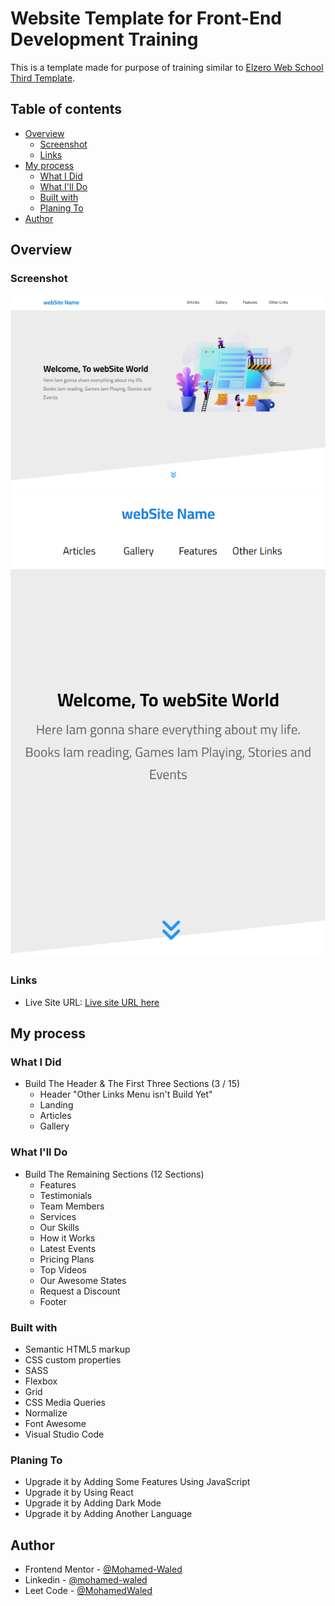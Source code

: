 # Website Template for Front-End Development Training

This is a template made for purpose of training similar to [Elzero Web School Third Template](https://github.com/ElzeroWebSchool/HTML_And_CSS_Template_Three).

## Table of contents

- [Overview](#overview)
  - [Screenshot](#screenshot)
  - [Links](#links)
- [My process](#my-process)
  - [What I Did](#what-i-did)
  - [What I'll Do](#what-ill-do)
  - [Built with](#built-with)
  - [Planing To](#planing-to)
- [Author](#author)

## Overview

### Screenshot

![](images/desktopScreenShot.png)
![](images/mobileScreenShot.png)

### Links

- Live Site URL: [Live site URL here](https://mohamed-waled.github.io/webSite/)

## My process

### What I Did

- Build The Header & The First Three Sections (3 / 15)
  - Header "Other Links Menu isn't Build Yet"
  - Landing
  - Articles
  - Gallery

### What I'll Do

- Build The Remaining Sections (12 Sections)
  - Features
  - Testimonials
  - Team Members
  - Services
  - Our Skills
  - How it Works
  - Latest Events
  - Pricing Plans
  - Top Videos
  - Our Awesome States
  - Request a Discount
  - Footer

### Built with

- Semantic HTML5 markup
- CSS custom properties
- SASS
- Flexbox
- Grid
- CSS Media Queries
- Normalize
- Font Awesome
- Visual Studio Code

### Planing To

- Upgrade it by Adding Some Features Using JavaScript
- Upgrade it by Using React
- Upgrade it by Adding Dark Mode
- Upgrade it by Adding Another Language

## Author

- Frontend Mentor - [@Mohamed-Waled](https://www.frontendmentor.io/profile/Mohamed-Waled)
- Linkedin - [@mohamed-waled](https://www.linkedin.com/in/mohamed-waled-82a51a1bb/)
- Leet Code - [@MohamedWaled](https://leetcode.com/MohamedWaled/)

